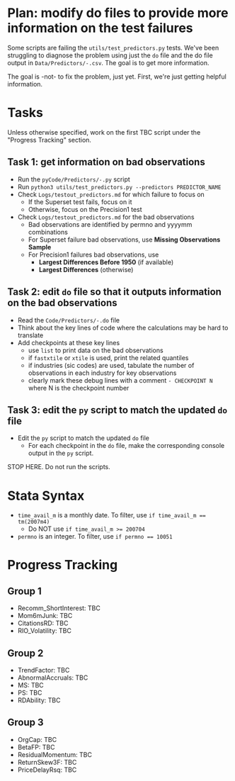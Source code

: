 # Plan: modify do files to provide more information on the test failures 

Some scripts are failing the `utils/test_predictors.py` tests. We've been struggling to diagnose the problem using just the `do` file and the do file output in `Data/Predictors/-.csv`. The goal is to get more information.

The goal is -not- to fix the problem, just yet. First, we're just getting helpful information.

# Tasks

Unless otherwise specified, work on the first TBC script under the "Progress Tracking" section.

## Task 1: get information on bad observations

- Run the `pyCode/Predictors/-.py` script 
- Run `python3 utils/test_predictors.py --predictors PREDICTOR_NAME`
- Check `Logs/testout_predictors.md` for which failure to focus on
    - If the Superset test fails, focus on it
    - Otherwise, focus on the Precision1 test
- Check `Logs/testout_predictors.md` for the bad observations
    - Bad observations are identified by permno and yyyymm combinations
    - For Superset failure bad observations, use **Missing Observations Sample**
    - For Precision1 failures bad observations, use
        - **Largest Differences Before 1950** (if available)
        - **Largest Differences** (otherwise)


## Task 2: edit `do` file so that it outputs information on the bad observations

- Read the `Code/Predictors/-.do` file
- Think about the key lines of code where the calculations may be hard to translate
- Add checkpoints at these key lines
    - use `list` to print data on the bad observations
    - if `fastxtile` or `xtile` is used, print the related quantiles    
    - if industries (sic codes) are used, tabulate the number of observations in each industry for key observations
    - clearly mark these debug lines with a comment `- CHECKPOINT N` where N is the checkpoint number

## Task 3: edit the `py` script to match the updated `do` file

- Edit the `py` script to match the updated `do` file
  - For each checkpoint in the `do` file, make the corresponding console output in the `py` script.

STOP HERE. Do not run the scripts.

# Stata Syntax
- `time_avail_m` is a monthly date. To filter, use `if time_avail_m == tm(2007m4)`
  - Do NOT use `if time_avail_m >= 200704`
- `permno` is an integer. To filter, use `if permno == 10051`

# Progress Tracking

## Group 1
- Recomm_ShortInterest: TBC
- Mom6mJunk: TBC
- CitationsRD: TBC
- RIO_Volatility: TBC

## Group 2
- TrendFactor: TBC
- AbnormalAccruals: TBC
- MS: TBC
- PS: TBC
- RDAbility: TBC

## Group 3
- OrgCap: TBC
- BetaFP: TBC
- ResidualMomentum: TBC
- ReturnSkew3F: TBC
- PriceDelayRsq: TBC
